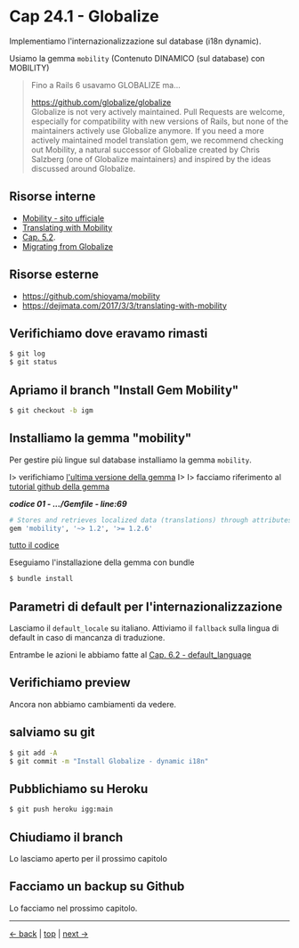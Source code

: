 # <a name="top"></a> Cap 24.1 - Globalize

Implementiamo l'internazionalizzazione sul database (i18n dynamic).

Usiamo la gemma `mobility`
(Contenuto DINAMICO (sul database) con MOBILITY)

> Fino a Rails 6 usavamo GLOBALIZE ma...
>
> https://github.com/globalize/globalize <br/>
> Globalize is not very actively maintained. Pull Requests are welcome, especially for compatibility with new versions of Rails, but none of the maintainers actively use Globalize anymore. If you need a more actively maintained model translation gem, we recommend checking out Mobility, a natural successor of Globalize created by Chris Salzberg (one of Globalize maintainers) and inspired by the ideas discussed around Globalize. 



## Risorse interne

- [Mobility - sito ufficiale](https://github.com/shioyama/mobility)
- [Translating with Mobility](https://dejimata.com/2017/3/3/translating-with-mobility)
- [Cap. 5.2](01-base-05-mockups_i18n-02-default_language).
- [Migrating from Globalize](https://github.com/shioyama/mobility/wiki/Migrating-from-Globalize)



## Risorse esterne

- https://github.com/shioyama/mobility
- https://dejimata.com/2017/3/3/translating-with-mobility



## Verifichiamo dove eravamo rimasti

```bash
$ git log
$ git status
```



## Apriamo il branch "Install Gem Mobility"

```bash
$ git checkout -b igm
```



## Installiamo la gemma "mobility"

Per gestire più lingue sul database installiamo la gemma `mobility`.

I> verifichiamo [l'ultima versione della gemma](https://rubygems.org/gems/mobility)
I>
I> facciamo riferimento al [tutorial github della gemma](https://github.com/shioyama/mobility)


***codice 01 - .../Gemfile - line:69***

```ruby
# Stores and retrieves localized data (translations) through attributes on a Ruby class
gem 'mobility', '~> 1.2', '>= 1.2.6'
```

[tutto il codice](https://github.com/flaviobordonidev/leanpubabrandnewcms/blob/master/01-base/24-dynamic-i18n/01_01-gemfile.rb)


Eseguiamo l'installazione della gemma con bundle

```bash
$ bundle install
```



## Parametri di default per l'internazionalizzazione

Lasciamo il `default_locale` su italiano.
Attiviamo il `fallback` sulla lingua di default in caso di mancanza di traduzione.

Entrambe le azioni le abbiamo fatte al [Cap. 6.2 - default_language](https://github.com/flaviobordonidev/leanpubabrandnewcms/blob/master/01-base/06-mockups_i18n/02_00-default_language-it.md)



## Verifichiamo preview

Ancora non abbiamo cambiamenti da vedere.



## salviamo su git

```bash
$ git add -A
$ git commit -m "Install Globalize - dynamic i18n"
```



## Pubblichiamo su Heroku

```bash
$ git push heroku igg:main
```



## Chiudiamo il branch

Lo lasciamo aperto per il prossimo capitolo



## Facciamo un backup su Github

Lo facciamo nel prossimo capitolo.




---

[<- back](https://github.com/flaviobordonidev/leanpubabrandnewcms/blob/master/01-base/23-trace_read_eg_posts/01_00-todo.md)
 | [top](#top) |
[next ->](https://github.com/flaviobordonidev/leanpubabrandnewcms/blob/master/01-base/24-dynamic-i18n/02_00-globalize_eg_posts-it.md)
